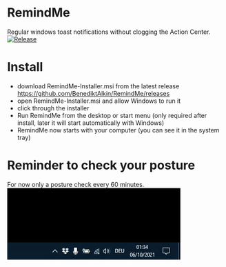 # RemindMe
Regular windows toast notifications without clogging the Action Center.
[![Release](https://github.com/BenediktAlkin/RemindMe/actions/workflows/release.yaml/badge.svg)](https://github.com/BenediktAlkin/RemindMe/actions/workflows/release.yaml)


# Install
* download RemindMe-Installer.msi from the latest release https://github.com/BenediktAlkin/RemindMe/releases
* open RemindMe-Installer.msi and allow Windows to run it
* click through the installer
* Run RemindMe from the desktop or start menu (only required after install, later it will start automatically with Windows)
* RemindMe now starts with your computer (you can see it in the system tray)


# Reminder to check your posture
For now only a posture check every 60 minutes.
![Posture Check](https://github.com/BenediktAlkin/RemindMe/blob/main/example.gif)